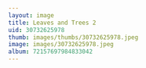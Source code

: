 ```yaml
---
layout: image
title: Leaves and Trees 2
uid: 30732625978
thumb: images/thumbs/30732625978.jpeg
image: images/30732625978.jpeg
album: 72157697984833042
---
```


